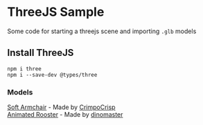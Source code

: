 # ThreeJS Sample

Some code for starting a threejs scene and importing `.glb` models

## Install ThreeJS
```
npm i three
npm i --save-dev @types/three
```

### Models
[Soft Armchair](https://sketchfab.com/3d-models/soft-armchair-057bc649e7b34da7b897c00931ed0817) - Made by [CrimpoCrisp](https://sketchfab.com/alena.s.pavlova2003)\
[Animated Rooster](https://sketchfab.com/3d-models/my-animated-rooster-6c4383e3766a456991e87c7d965ebd73) - Made by [dinomaster](https://sketchfab.com/dinomaster)
